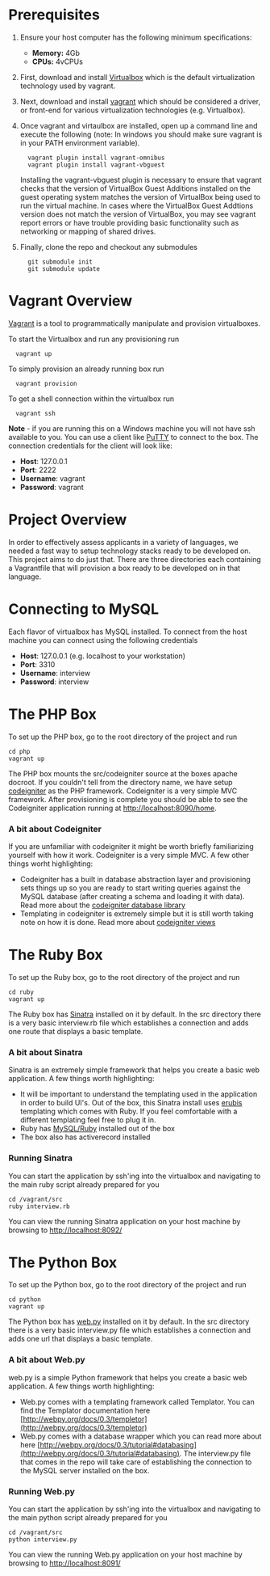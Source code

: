 # Prerequisites
1. Ensure your host computer has the following minimum specifications:
   * __Memory:__ 4Gb
   * __CPUs:__ 4vCPUs

2. First, download and install [Virtualbox](https://www.virtualbox.org/) which is the default virtualization technology used by vagrant.

3. Next, download and install [vagrant](http://www.vagrantup.com/) which should be considered a driver, or front-end for various virtualization technologies (e.g. Virtualbox).

4. Once vagrant and virtaulbox are installed, open up a command line and execute the following (note: In windows you should make sure vagrant is in your PATH environment variable).
        
         vagrant plugin install vagrant-omnibus
         vagrant plugin install vagrant-vbguest

   Installing the vagrant-vbguest plugin is necessary to ensure that vagrant checks that the version of VirtualBox Guest       Additions installed on the guest operating system matches the version of VirtualBox being used to run the virtual       machine. In cases where the VirtualBox Guest Addtions version does not match the version of VirtualBox, you may see vagrant report errors or have trouble providing basic functionality such as networking or mapping of shared drives.

5. Finally, clone the repo and checkout any submodules

         git submodule init
         git submodule update

# Vagrant Overview

[Vagrant](http://www.vagrantup.com/) is a tool to programmatically manipulate and provision virtualboxes.

To start the Virtualbox and run any provisioning run

      vagrant up

 
To simply provision an already running box run

      vagrant provision
    
To get a shell connection within the virtualbox run 

      vagrant ssh
      
**Note** - if you are running this on a Windows machine you will not have ssh available to you. You can use a client like [PuTTY](http://www.putty.org/) to connect to the box. The connection credentials for the client will look like:

* **Host**: 127.0.0.1
* **Port**: 2222
* **Username**: vagrant
* **Password**: vagrant

# Project Overview

In order to effectively assess applicants in a variety of languages, we needed a fast way to setup technology stacks ready to be developed on. This project aims to do just that. There are three directories each containing a Vagrantfile that will provision a box ready to be developed on in that language.

# Connecting to MySQL
Each flavor of virtualbox has MySQL installed. To connect from the host machine you can connect using the following credentials

* **Host**: 127.0.0.1 (e.g. localhost to your workstation)
* **Port**: 3310 
* **Username**: interview
* **Password**: interview

# The PHP Box
To set up the PHP box, go to the root directory of the project and run

    cd php
    vagrant up

The PHP box mounts the src/codeigniter source at the boxes apache docroot. If you couldn't tell from the directory name, we have setup [codeigniter](http://ellislab.com/codeigniter) as the PHP framework. Codeigniter is a very simple MVC framework. After provisioning is complete you should be able to see the Codeigniter application running at [http://localhost:8090/home](http://localhost:8090/home).
### A bit about Codeigniter
If you are unfamiliar with codeigniter it might be worth briefly familiarizing yourself with how it work. Codeigniter is a very simple MVC. A few other things worht highlighting:

* Codeigniter has a built in database abstraction layer and provisioning sets things up so you are ready to start writing queries against the MySQL database (after creating a schema and loading it with data). Read more about the [codeigniter database library](http://ellislab.com/codeigniter/user-guide/database/examples.html)
* Templating in codeigniter is extremely simple but it is still worth taking note on how it is done. Read more about [codeigniter views](http://ellislab.com/codeigniter/user-guide/general/views.html)

# The Ruby Box
To set up the Ruby box, go to the root directory of the project and run

    cd ruby
    vagrant up

The Ruby box has [Sinatra](http://www.sinatrarb.com/) installed on it by default. In the src directory there is a very basic interview.rb file which establishes a connection and adds one route that displays a basic template.
### A bit about Sinatra
Sinatra is an extremely simple framework that helps you create a basic web application. A few things worth highlighting:
* It will be important to understand the templating used in the application in order to build UI's. Out of the box, this Sinatra install uses [erubis](http://www.kuwata-lab.com/erubis/) templating which comes with Ruby. If you feel comfortable with a different templating feel free to plug it in.
* Ruby has [MySQL/Ruby](http://www.tmtm.org/en/mysql/ruby/) installed out of the box
* The box also has activerecord installed

### Running Sinatra
You can start the application by ssh'ing into the virtualbox and navigating to the main ruby script already prepared for you

    cd /vagrant/src
    ruby interview.rb

You can view the running Sinatra application on your host machine by browsing to [http://localhost:8092/](https://localhost:8092/)

# The Python Box
To set up the Python box, go to the root directory of the project and run

    cd python
    vagrant up

The Python box has [web.py](http://webpy.org/) installed on it by default. In the src directory there is a very basic interview.py file which establishes a connection and adds one url that displays a basic template.
### A bit about Web.py
web.py is a simple Python framework that helps you create a basic web application. A few things worth highlighting:
* Web.py comes with a templating framework called Templator. You can find the Templator documentation here [http://webpy.org/docs/0.3/templetor](http://webpy.org/docs/0.3/templetor)
* Web.py comes with a database wrapper which you can read more about here [http://webpy.org/docs/0.3/tutorial#databasing](http://webpy.org/docs/0.3/tutorial#databasing). The interview.py file that comes in the repo will take care of establishing the connection to the MySQL server installed on the box.

### Running Web.py
You can start the application by ssh'ing into the virtualbox and navigating to the main python script already prepared for you

    cd /vagrant/src
    python interview.py

You can view the running Web.py application on your host machine by browsing to [http://localhost:8091/](https://localhost:8091/)


